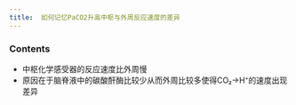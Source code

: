 ```yaml
---
title:  如何记忆PaCO2升高中枢与外周反应速度的差异
--- 
```


### Contents
- 中枢化学感受器的反应速度比外周慢
- 原因在于脑脊液中的碳酸酐酶比较少从而外周比较多使得CO₂→H⁺的速度出现差异
